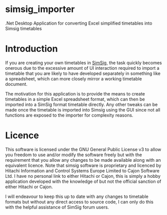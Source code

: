 # simsig_importer
.Net Desktop Application for converting Excel simplified timetables into Simsig timetables

# Introduction
If you are creating your own timetables in [SimSig](https://www.simsig.co.uk/), the task quickly becomes onerous due to the excessive amount of UI interaction required to import a timetable that you are likely
to have developed separately in something like a spreadsheet, which can more closely mirror a working timetable document.

The motivation for this application is to provide the means to create timetables in a simple Excel spreadsheet format, which can then be imported into a SimSig format
timetable directly. Any other tweaks can be made once the timetable is imported into Simsig using the GUI since not all functions are exposed to the importer for
complexity reasons.

# Licence
This software is licensed under the GNU General Public License v3 to allow you freedom to use and/or modify the software freely but with the requirement that you allow
any changes to be made available along with an equivalent licence. Note that simsig software is proprietary and licenced by Hitachi Information and Control Systems Europe Limited
to Cajon Software Ltd. I have no personal link to either Hitachi or Cajon, this is simply a hobby application developed with the knowledge of but not the official
sanction of either Hitachi or Cajon.

I will endeavour to keep this up to date with any changes to timetable formats but without any direct access to source code, I can only do this with the helpful
assistance of SimSig forum users.
